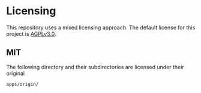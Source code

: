 # Licensing

This repository uses a mixed licensing approach. The default license for this project is [AGPLv3.0](LICENSE).

## MIT

The following directory and their subdirectories are licensed under their original

```
apps/origin/
```

